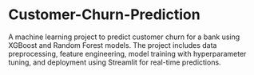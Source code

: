 # Customer-Churn-Prediction
A machine learning project to predict customer churn for a bank using XGBoost and Random Forest models. The project includes data preprocessing, feature engineering, model training with hyperparameter tuning, and deployment using Streamlit for real-time predictions.
